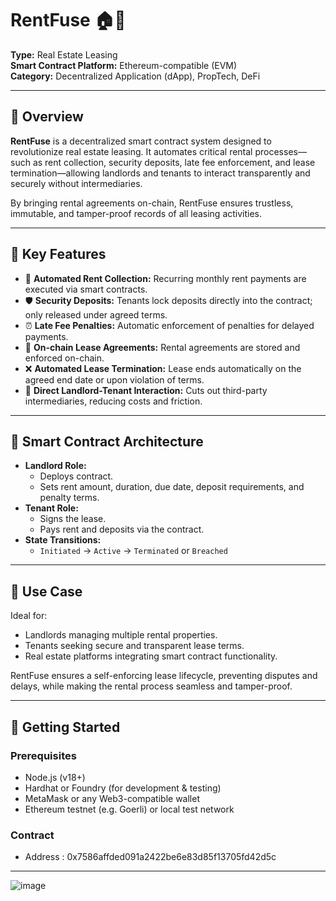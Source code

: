 # RentFuse 🏠🔗

**Type:** Real Estate Leasing  
**Smart Contract Platform:** Ethereum-compatible (EVM)  
**Category:** Decentralized Application (dApp), PropTech, DeFi  

---

## 🌟 Overview

**RentFuse** is a decentralized smart contract system designed to revolutionize real estate leasing. It automates critical rental processes—such as rent collection, security deposits, late fee enforcement, and lease termination—allowing landlords and tenants to interact transparently and securely without intermediaries.

By bringing rental agreements on-chain, RentFuse ensures trustless, immutable, and tamper-proof records of all leasing activities.

---

## 🧠 Key Features

- 🔁 **Automated Rent Collection:** Recurring monthly rent payments are executed via smart contracts.
- 🛡 **Security Deposits:** Tenants lock deposits directly into the contract; only released under agreed terms.
- ⏰ **Late Fee Penalties:** Automatic enforcement of penalties for delayed payments.
- 📝 **On-chain Lease Agreements:** Rental agreements are stored and enforced on-chain.
- ❌ **Automated Lease Termination:** Lease ends automatically on the agreed end date or upon violation of terms.
- 🤝 **Direct Landlord-Tenant Interaction:** Cuts out third-party intermediaries, reducing costs and friction.

---

## 🧱 Smart Contract Architecture

- **Landlord Role:** 
  - Deploys contract.
  - Sets rent amount, duration, due date, deposit requirements, and penalty terms.
- **Tenant Role:** 
  - Signs the lease.
  - Pays rent and deposits via the contract.
- **State Transitions:** 
  - `Initiated` → `Active` → `Terminated` or `Breached`

---

## 💼 Use Case

Ideal for:

- Landlords managing multiple rental properties.
- Tenants seeking secure and transparent lease terms.
- Real estate platforms integrating smart contract functionality.

RentFuse ensures a self-enforcing lease lifecycle, preventing disputes and delays, while making the rental process seamless and tamper-proof.

---

## 🚀 Getting Started

### Prerequisites

- Node.js (v18+)
- Hardhat or Foundry (for development & testing)
- MetaMask or any Web3-compatible wallet
- Ethereum testnet (e.g. Goerli) or local test network

### Contract

- Address : 0x7586affded091a2422be6e83d85f13705fd42d5c

---

![image](https://github.com/user-attachments/assets/fa156124-1093-43c0-ad81-41f190ef5b5e)
